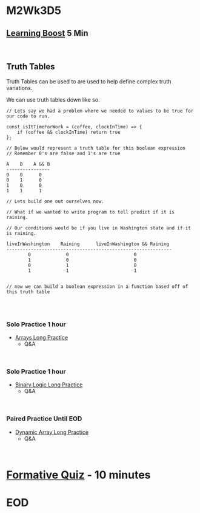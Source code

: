 # M2Wk3D5

## [Learning Boost](https://open.appacademy.io/learn/js-py---pt-jul-2023-online/week-9---big-o/learning-boost---thursday) 5 Min

<br/>


## Truth Tables
Truth Tables can be used to are used to help define complex truth variations.

We can use truth tables down like so.
```
// Lets say we had a problem where we needed to values to be true for our code to run.

const isItTimeForWork = (coffee, clockInTime) => {
    if (coffee && clockInTime) return true
};

// Below would represent a truth table for this boolean expression
// Remember 0's are false and 1's are true

A    B    A && B
----------------
0    0      0
0    1      0
1    0      0
1    1      1

// Lets build one out ourselves now.

// What if we wanted to write program to tell predict if it is raining.

// Our conditions would be if you live in Washington state and if it is raining.

liveInWashington    Raining      liveInWashington && Raining
-------------------------------------------------------------
        0             0                        0
        1             0                        0
        0             1                        0
        1             1                        1


// now we can build a boolean expression in a function based off of this truth table


```


<br/>

### Solo Practice 1 hour
- [Arrays Long Practice](https://open.appacademy.io/learn/js-py---pt-jul-2023-online/week-9---big-o/arrays-long-practice)
    - Q&A
<br/>

### Solo Practice 1 hour
- [Binary Logic Long Practice](https://open.appacademy.io/learn/js-py---pt-jul-2023-online/week-9---big-o/binary-logic-long-practice)
    - Q&A
<br/>

### Paired Practice Until EOD
- [Dynamic Array Long Practice](https://open.appacademy.io/learn/js-py---pt-jul-2023-online/week-9---big-o/dynamic-array-long-practice)
    - Q&A
<br/>



# [Formative Quiz](https://open.appacademy.io/learn/js-py---pt-jul-2023-online/week-9---big-o/formative-quiz---saturday) - 10 minutes


# EOD
